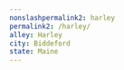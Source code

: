 ```yaml
---
﻿nonslashpermalink2: harley
permalink2: /harley/
alley: Harley
city: Biddeford
state: Maine
---
```

